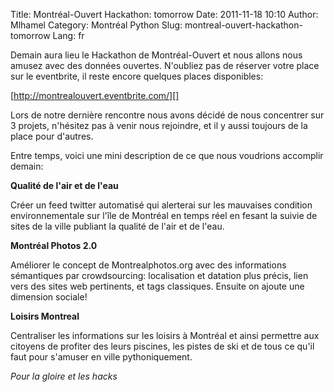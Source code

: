 Title: Montréal-Ouvert Hackathon: tomorrow
Date: 2011-11-18 10:10
Author: Mlhamel
Category: Montréal Python
Slug: montreal-ouvert-hackathon-tomorrow
Lang: fr

Demain aura lieu le Hackathon de Montréal-Ouvert et nous allons nous
amusez avec des données ouvertes. N'oubliez pas de réserver votre place
sur le eventbrite, il reste encore quelques places disponibles:

</p>

[http://montrealouvert.eventbrite.com/][]

</p>

Lors de notre dernière rencontre nous avons décidé de nous concentrer
sur 3 projets, n'hésitez pas à venir nous rejoindre, et il y aussi
toujours de la place pour d'autres.

</p>

Entre temps, voici une mini description de ce que nous voudrions
accomplir demain:

</p>

**Qualité de l'air et de l'eau**

</p>

Créer un feed twitter automatisé qui alerterai sur les mauvaises
condition environnementale sur l'île de Montréal en temps réel en fesant
la suivie de sites de la ville publiant la qualité de l'air et de l'eau.

</p>

**Montréal Photos 2.0**

</p>

Améliorer le concept de Montrealphotos.org avec des informations
sémantiques par crowdsourcing: localisation et datation plus précis,
lien vers des sites web pertinents, et tags classiques. Ensuite on
ajoute une dimension sociale!

</p>

**Loisirs Montreal**

</p>

Centraliser les informations sur les loisirs à Montréal et ainsi
permettre aux citoyens de profiter des leurs piscines, les pistes de ski
et de tous ce qu'il faut pour s'amuser en ville pythoniquement.

</p>

*Pour la gloire et les hacks*

<!--:-->

</p>

  [http://montrealouvert.eventbrite.com/]: http://montrealouvert.eventbrite.com/
